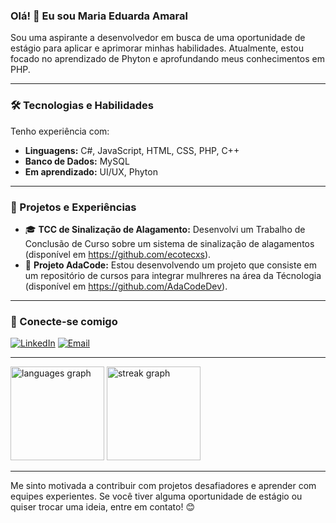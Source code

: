 ### Olá! 👋 Eu sou Maria Eduarda Amaral
Sou uma aspirante a desenvolvedor em busca de uma oportunidade de estágio para aplicar e aprimorar minhas habilidades. Atualmente, estou focado no aprendizado de Phyton e aprofundando meus conhecimentos em PHP.

---

### 🛠️ Tecnologias e Habilidades

Tenho experiência com:

-   **Linguagens:** C#, JavaScript, HTML, CSS, PHP, C++
-   **Banco de Dados:** MySQL
-   **Em aprendizado:** UI/UX, Phyton

---

### 🌱 Projetos e Experiências

-   🎓 **TCC de Sinalização de Alagamento:** Desenvolvi um Trabalho de Conclusão de Curso sobre um sistema de sinalização de alagamentos (disponível em https://github.com/ecotecxs).
-   💜 **Projeto AdaCode:** Estou desenvolvendo um projeto que consiste em um repositório de cursos para integrar mulhreres na área da Técnologia (disponível em https://github.com/AdaCodeDev).

---

### 🔗 Conecte-se comigo

[![LinkedIn](https://img.shields.io/badge/LinkedIn-%230077B5.svg?style=for-the-badge&logo=linkedin&logoColor=white)](https://www.linkedin.com/in/maria-eduarda-amaral-72aa1b347)
[![Email](https://img.shields.io/badge/Email-D14836?style=for-the-badge&logo=gmail&logoColor=white)](mailto:maduamaral2006@gmail.com)

---

<div align="left">
  <img src="https://github-readme-stats.vercel.app/api/top-langs?username=maduamaral06&locale=en&hide_title=false&layout=compact&card_width=320&langs_count=5&theme=dracula&hide_border=false&order=2" height="150" alt="languages graph"  />
  <img src="https://streak-stats.demolab.com?user=maduamaral06&locale=en&mode=daily&theme=dracula&hide_border=false&border_radius=5&order=3" height="150" alt="streak graph"  />
</div>

---

Me sinto motivada a contribuir com projetos desafiadores e aprender com equipes experientes. Se você tiver alguma oportunidade de estágio ou quiser trocar uma ideia, entre em contato! 😊

